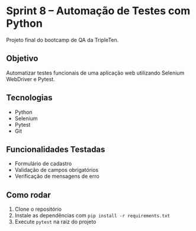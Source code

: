 # Sprint 8 – Automação de Testes com Python

Projeto final do bootcamp de QA da TripleTen.

## Objetivo
Automatizar testes funcionais de uma aplicação web utilizando Selenium WebDriver e Pytest.

## Tecnologias
- Python
- Selenium
- Pytest
- Git

## Funcionalidades Testadas
- Formulário de cadastro
- Validação de campos obrigatórios
- Verificação de mensagens de erro

## Como rodar
1. Clone o repositório
2. Instale as dependências com `pip install -r requirements.txt`
3. Execute `pytest` na raiz do projeto
